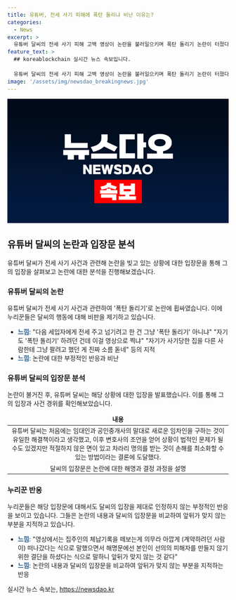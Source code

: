 ```yaml
---
title: 유튜버, 전세 사기 피해에 폭탄 돌리냐 비난 이유는?
categories:
  - News
excerpt: >
  유튜버 달씨의 전세 사기 피해 고백 영상이 논란을 불러일으키며 폭탄 돌리기 논란이 터졌다. 달씨는 영상에서 전세 사기당한 후 다음 세입자를 구하는 방법을 선택하며 논란을 일으켰고, 이에 대한 누리꾼들의 비판이 쏟아졌다. 이후 달씨는 입장문을 통해 상황을 설명하고 사과했지만, 누리꾼들은 여전히 부정적인 반응을 보이고 있다. 해당 영상은 현재 삭제된 상태이며, 논란은 계속되고 있다.
feature_text: >
  ## koreablockchain 실시간 뉴스 속보입니다.

  유튜버 달씨의 전세 사기 피해 고백 영상이 논란을 불러일으키며 폭탄 돌리기 논란이 터졌다. 달씨는 영상에서 전세 사기당한 후 다음 세입자를 구하는 방법을 선택하며 논란을 일으켰고, 이에 대한 누리꾼들의 비판이 쏟아졌다. 이후 달씨는 입장문을 통해 상황을 설명하고 사과했지만, 누리꾼들은 여전히 부정적인 반응을 보이고 있다. 해당 영상은 현재 삭제된 상태이며, 논란은 계속되고 있다.
image: '/assets/img/newsdao_breakingnews.jpg'
---
```


<p><img src="/assets/img/newsdao_breakingnews.jpg" alt="koreablockchain 속보" /></p>

<h2 data-ke-size="size26">유튜버 달씨의 논란과 입장문 분석</h2>

<p data-ke-size="size16">유튜버 달씨가 전세 사기 사건과 관련해 논란을 빚고 있는 상황에 대한 입장문을 통해 그의 입장을 살펴보고 논란에 대한 분석을 진행해보겠습니다.</p>

<h3>유튜버 달씨의 논란</h3>

<p data-ke-size="size16">유튜버 달씨가 전세 사기 사건과 관련하여 '폭탄 돌리기'로 논란에 휩싸였습니다. 이에 누리꾼들은 달씨의 행동에 대해 비판을 제기하고 있습니다.</p>

<ul>
<li><b><span style="color: #1a5490;">느낌</span></b>: "다음 세입자에게 전세 주고 넘기려고 한 건 그냥 '폭탄 돌리기' 아니냐" "자기도 '폭탄 돌리기' 하려던 건데 이걸 영상으로 찍냐" "자기가 사기당한 집을 다른 사람한테 그냥 팔려고 했던 게 진짜 소름 돋네" 등의 지적</li>
<li><b><span style="color: #1a5490;">느낌</span></b>: 논란에 대한 부정적인 반응과 비난</li>
</ul>

<h3>유튜버 달씨의 입장문 분석</h3>

<p data-ke-size="size16">논란이 불거진 후, 유튜버 달씨는 해당 상황에 대한 입장을 발표했습니다. 이를 통해 그의 입장과 사건 경위를 확인해보았습니다.</p>

<table>
<thead>
<tr>
<td style="text-align: center; height: 17px;"><b>내용</b></td>
</tr>
</thead>
<tbody>
<tr>
<td style="text-align: center; height: 17px;">유튜버 달씨는 처음에는 임대인과 공인중개사의 말대로 새로운 임차인을 구하는 것이 유일한 해결책이라고 생각했고, 이후 변호사의 조언을 얻어 상황이 법적인 문제가 될 수도 있겠지만 적절하지 않은 면이 있고 차라리 명의를 받는 것이 손해를 최소화할 수 있는 방법이라는 결론에 도달했다.</td>
</tr>
<tr>
<td style="text-align: center; height: 17px;">달씨의 입장문은 논란에 대한 해명과 결정 과정을 설명</td>
</tr>
</tbody>
</table>

<h3>누리꾼 반응</h3>

<p data-ke-size="size16">누리꾼들은 해당 입장문에 대해서도 달씨의 입장을 제대로 인정하지 않는 부정적인 반응을 보이고 있습니다. 그들은 논란의 내용과 달씨의 입장문을 비교하여 앞뒤가 맞지 않는 부분을 지적하고 있습니다.</p>

<ul>
<li><b><span style="color: #1a5490;">느낌</span></b>: "영상에서는 집주인의 체납기록을 떼보는게 의무라 아깝게 (계약하려던 사람이) 떠나갔다는 식으로 말했으면서 해명문에선 본인이 선의의 피해자를 만들지 않기 위한 결단을 하셨다는 식으로 말하니 앞뒤가 맞지 않는 것 같다" </li>
<li><b><span style="color: #1a5490;">느낌</span></b>: 논란의 내용과 달씨의 입장문을 비교하여 앞뒤가 맞지 않는 부분을 지적하는 반응</li>
</ul>
실시간 뉴스 속보는, <a href="https://newsdao.kr" rel="dofollow">https://newsdao.kr</a>


